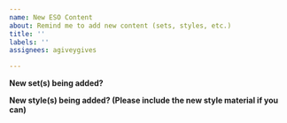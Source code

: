 ```yaml
---
name: New ESO Content
about: Remind me to add new content (sets, styles, etc.)
title: ''
labels: ''
assignees: agiveygives

---
```


**New set(s) being added?**

**New style(s) being added? (Please include the new style material if you can)**

